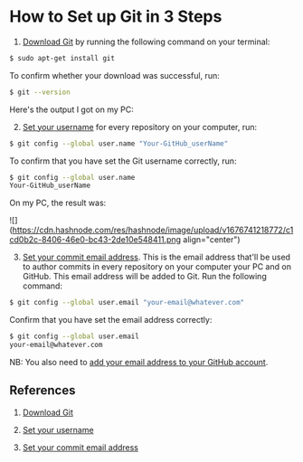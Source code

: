 # How to Set up Git in 3 Steps

1. [Download Git](https://git-scm.com/download/linux#:~:text=Debian/Ubuntu,of%20Debian/Ubuntu) by running the following command on your terminal:
    

```Bash
$ sudo apt-get install git
```

To confirm whether your download was successful, run:

```Bash
$ git --version
```

Here's the output I got on my PC:

2. [Set your username](https://docs.github.com/en/get-started/getting-started-with-git/setting-your-username-in-git) for every repository on your computer, run:
    

```Bash
$ git config --global user.name "Your-GitHub_userName"
```

To confirm that you have set the Git username correctly, run:

```Bash
$ git config --global user.name
Your-GitHub_userName
```

On my PC, the result was:

![](https://cdn.hashnode.com/res/hashnode/image/upload/v1676741218772/c1cd0b2c-8406-46e0-bc43-2de10e548411.png align="center")

3. [Set your commit email address](https://docs.github.com/en/account-and-profile/setting-up-and-managing-your-personal-account-on-github/managing-email-preferences/setting-your-commit-email-address). This is the email address that'll be used to author commits in every repository on your computer your PC and on GitHub. This email address will be added to Git. Run the following command:
    

```Bash
$ git config --global user.email "your-email@whatever.com"
```

Confirm that you have set the email address correctly:

```Bash
$ git config --global user.email
your-email@whatever.com
```

NB: You also need to [add your email address to your GitHub account](https://docs.github.com/en/account-and-profile/setting-up-and-managing-your-personal-account-on-github/managing-email-preferences/adding-an-email-address-to-your-github-account).

## References

1. [Download Git](https://git-scm.com/download/linux#:~:text=Debian/Ubuntu,of%20Debian/Ubuntu)
    
2. [Set your username](https://docs.github.com/en/get-started/getting-started-with-git/setting-your-username-in-git)
    
3. [Set your commit email address](https://docs.github.com/en/account-and-profile/setting-up-and-managing-your-personal-account-on-github/managing-email-preferences/setting-your-commit-email-address)